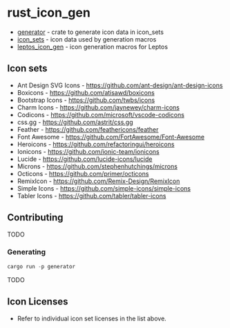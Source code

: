 # rust_icon_gen

- [generator](generator) - crate to generate icon data in icon_sets
- [icon_sets](icon_sets/README.md) - icon data used by generation macros
- [leptos_icon_gen](leptos_icon_gen/README.md) - icon generation macros for Leptos

## Icon sets

- Ant Design SVG Icons - https://github.com/ant-design/ant-design-icons
- Boxicons - https://github.com/atisawd/boxicons
- Bootstrap Icons - https://github.com/twbs/icons
- Charm Icons - https://github.com/jaynewey/charm-icons
- Codicons - https://github.com/microsoft/vscode-codicons
- css.gg - https://github.com/astrit/css.gg
- Feather - https://github.com/feathericons/feather
- Font Awesome - https://github.com/FortAwesome/Font-Awesome
- Heroicons - https://github.com/refactoringui/heroicons
- Ionicons - https://github.com/ionic-team/ionicons
- Lucide - https://github.com/lucide-icons/lucide
- Microns - https://github.com/stephenhutchings/microns
- Octicons - https://github.com/primer/octicons
- RemixIcon - https://github.com/Remix-Design/RemixIcon
- Simple Icons - https://github.com/simple-icons/simple-icons
- Tabler Icons - https://github.com/tabler/tabler-icons

## Contributing

TODO

### Generating

```rust
cargo run -p generator
```

TODO

## Icon Licenses

- Refer to individual icon set licenses in the list above.
